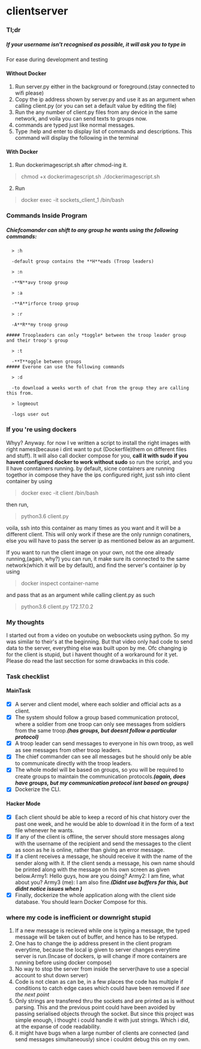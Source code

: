 # clientserver
### Tl;dr
##### If your username isn't recognised as possible, it will ask you to type in
For ease during development and testing
#### Without Docker
1. Run server.py either in the background or foreground.(stay connected to wifi please)
2. Copy the ip address shown by server.py and use it as an argument when calling client.py (or you can set a default value by editing the file)
3. Run the any number of client.py files from any device in the same network, and voila you can send texts to groups now.
4. commands are typed just like normal messages. 
5. Type :help and enter to display list of commands and descriptions. This command will display the following in the terminal
   
#### With Docker
1. Run dockerimagescript.sh after chmod-ing it.
 > chmod +x dockerimagescript.sh
 > ./dockerimagescript.sh
 
2. Run 
 > docker exec -it sockets_client_1 /bin/bash
### Commands Inside Program
   ##### Chiefcomander can shift to any group he wants using the following commands:
   
      > :h 
      
      -default group contains the **H**eads (Troop leaders)
      
      > :n 
      
      -**N**avy troop group
      
      > :a 
      
      -**A**irforce troop group
      
      > :r 
      
      -A**R**my troop group
    
    ##### Troopleaders can only *toggle* between the troop leader group and their troop's group
      
      > :t 
      
      -**T**oggle between groups
    ##### Everone can use the following commands
    
      > :d
      
      -to download a weeks worth of chat from the group they are calling this from.
      
      > logmeout
      
      -logs user out

### If you 're using dockers
Whyy?
Anyway. for now I ve written a script to install the right images with right names(because i dint want to put (Dockerfile)them on different files and stuff). It will also call docker compose for you, **call it with sudo if you havent configured docker to work without sudo** so run the script, and you ll have conntainers running. by default, sicne containers are running togethor in compose they have the ips configured right, just ssh into client container by using 
 > docker exec -it client /bin/bash
 
 then run,
 > python3.6 client.py
 
 voila, ssh into this container as many times as you want and it will be a different client. This will  only work if these are the only runnign conatiners, else you will have to pass the server ip as mentioned below as an argument.
 
 If you want to run the client image on your own, not the one already running,(again, why?) you can run, it make sure its connected to the same network(which it will be by default), and find the server's container ip by using 
 > docker inspect container-name 
 
 and pass that as an argument while calling client.py as such
 > python3.6 client.py 172.17.0.2 

### My thoughts
I started out from a video on youtube on websockets using python. So my was similar to their's at the beginning.
But that video only had code to send data to the server, everything else was built upon by me. Ofc changing ip for the client is stupid, but i havent thought of a workaround for it yet.
Please do read the last secction for some drawbacks in this code.

### Task checklist
#### MainTask
- [x] A server and client model, where each soldier and official acts as a client.
- [x] The system should follow a group based communication protocol, where a soldier from one troop can only see messages from soldiers from the same troop.**_(has groups, but doesnt follow a particular protocol)_**
- [x] A troop leader can send messages to everyone in his own troop, as well as see messages from other troop leaders.
- [x] The chief commander can see all messages but he should only be able to communicate directly with the troop leaders.
- [x] The whole model will be based on groups, so you will be required to create groups to maintain the communication protocols.**_(again, does have groups, but my communication protocol isnt based on groups)_**
- [x] Dockerize the CLI.
#### Hacker Mode
- [x] Each client should be able to keep a record of his chat history over the past one week, and he would be able to download it in the form of a text file whenever he wants.
- [x] If any of the client is offline, the server should store messages along with the username of the recipient and send the messages to the client as soon as he is online, rather than giving an error message.
- [x] If a client receives a message, he should receive it with the name of the sender along with it. If the client sends a message, his own name should be printed along with the message on his own screen as given below.Army1: Hello guys, how are you doing? Army2: I am fine, what about you? Army3 (me): I am also fine.**_(Didnt use buffers for this, but didnt notice issues when )_**
- [x] Finally, dockerize the whole application along with the client side database. You should learn Docker Compose for this.

### where my code is inefficient or downright stupid

1. If a new message is recieved while one is typing a message, the typed message will be taken out of buffer, and hence has to be retyped.
2. One has to change the ip address present in the client program everytime, because the local ip given to server changes everytime server is run.(Incase of dockers, ip will change if more containers are running before using docker compose)
3. No way to stop the server from inside the server(have to use a special account to shut down server)
4. Code is not clean as can be, in a few places the code has multiple if conditions to catch edge cases which could have been removed if *see the next point*
5. Only strings are transfered thru the sockets and are printed as is without parsing. This and the previous point could have been avoided by passing serialised objects through the socket. But since this project was simple enough, i thought i could handle it with just strings. Which i did, at the expanse of code readability.
6. it might have bugs when a large number of clients are connected (and send messages simultaneously) since i couldnt debug this on my own.
